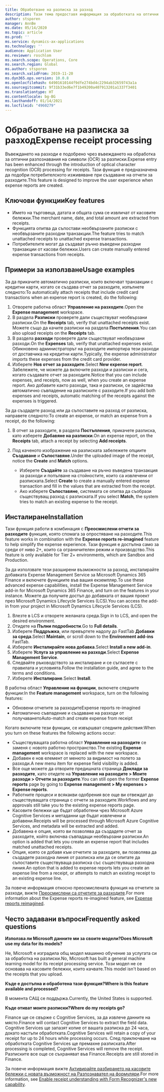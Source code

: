 ```yaml
---
title: Обработване на разписка за разход
description: Тази тема предоставя информация за обработката на оптични разпознавания на символи (OCR) за разписки. Тази функция е предназначена да подобри потребителското изживяване при създаване на отчети за разходите в Microsoft Dynamics 365 Finance.
author: stsporen
manager: AnnBe
ms.date: 05/14/2020
ms.topic: article
ms.prod: ''
ms.service: dynamics-ax-applications
ms.technology: ''
audience: Application User
ms.reviewer: roschlom
ms.search.scope: Operations, Core
ms.search.region: Global
ms.author: stsporen
ms.search.validFrom: 2019-11-20
ms.dyn365.ops.version: 10.0.8
ms.openlocfilehash: 64901610144f9dfe274bd4c2294ab32659743a1a
ms.sourcegitcommit: 9f31b33ed6e7f1b49200a407913201a1337f3401
ms.translationtype: HT
ms.contentlocale: bg-BG
ms.lasthandoff: 01/14/2021
ms.locfileid: "4960279"
---
```

# <a name="expense-receipt-processing"></a><span data-ttu-id="6d69f-104">Обработване на разписка за разход</span><span class="sxs-lookup"><span data-stu-id="6d69f-104">Expense receipt processing</span></span>

<span data-ttu-id="6d69f-105">Въвеждането на разходи е подобрено чрез въвеждането на обработка за оптични разпознавания на символи (OCR) за разписки.</span><span class="sxs-lookup"><span data-stu-id="6d69f-105">Expense entry has been enhanced through the introduction of optical character recognition (OCR) processing for receipts.</span></span> <span data-ttu-id="6d69f-106">Тази функция е предназначена да подобри потребителското изживяване при създаване на отчети за разходите.</span><span class="sxs-lookup"><span data-stu-id="6d69f-106">This feature is designed to improve the user experience when expense reports are created.</span></span>

## <a name="key-features"></a><span data-ttu-id="6d69f-107">Ключови функции</span><span class="sxs-lookup"><span data-stu-id="6d69f-107">Key features</span></span>

- <span data-ttu-id="6d69f-108">Името на търговеца, датата и общата сума се извличат от касовите бележки.</span><span class="sxs-lookup"><span data-stu-id="6d69f-108">The merchant name, date, and total amount are extracted from receipts.</span></span>
- <span data-ttu-id="6d69f-109">Функцията опитва да съпостави необвързаните разписки с необвързаните разходни транзакции.</span><span class="sxs-lookup"><span data-stu-id="6d69f-109">The feature tries to match unattached receipts to unattached expense transactions.</span></span>
- <span data-ttu-id="6d69f-110">Потребителите могат да създават ръчно въведени разходни транзакции от касови бележки.</span><span class="sxs-lookup"><span data-stu-id="6d69f-110">Users can create manually entered expense transactions from receipts.</span></span>

## <a name="usage-examples"></a><span data-ttu-id="6d69f-111">Примери за използване</span><span class="sxs-lookup"><span data-stu-id="6d69f-111">Usage examples</span></span>

<span data-ttu-id="6d69f-112">За да прикачите автоматично разписки, които включват транзакции с кредитни карти, когато се създава отчет за разходите, изпълнете следното:</span><span class="sxs-lookup"><span data-stu-id="6d69f-112">To automatically attach receipts that include credit card transactions when an expense report is created, do the following:</span></span>

  1. <span data-ttu-id="6d69f-113">Отворете работна област **Управление на разходите**.</span><span class="sxs-lookup"><span data-stu-id="6d69f-113">Open the **Expense management** workspace.</span></span>
  2. <span data-ttu-id="6d69f-114">В раздела **Разписки** проверете дали съществуват необвързани разписки.</span><span class="sxs-lookup"><span data-stu-id="6d69f-114">On the **Receipts** tab, verify that unattached receipts exist.</span></span> <span data-ttu-id="6d69f-115">Можете също да качите разписки на раздела **Постъпления**.</span><span class="sxs-lookup"><span data-stu-id="6d69f-115">You can also upload receipts on the **Receipts** tab.</span></span>
  3. <span data-ttu-id="6d69f-116">В раздела **разходи** проверете дали съществуват необвързани разходи.</span><span class="sxs-lookup"><span data-stu-id="6d69f-116">On the **Expenses** tab, verify that unattached expenses exist.</span></span> <span data-ttu-id="6d69f-117">Обикновено администраторът на разходите импортира тези разходи от доставчика на кредитни карти.</span><span class="sxs-lookup"><span data-stu-id="6d69f-117">Typically, the expense administrator imports these expenses from the credit card provider.</span></span>
  4. <span data-ttu-id="6d69f-118">Изберете **Нов отчет за разходите**.</span><span class="sxs-lookup"><span data-stu-id="6d69f-118">Select **New expense report**.</span></span> <span data-ttu-id="6d69f-119">Забележете, че можете да включите разходи и разписки и сега, когато създавате отчет за разходите.</span><span class="sxs-lookup"><span data-stu-id="6d69f-119">Notice that you can include expenses, and receipts, now as well, when you create an expense report.</span></span> <span data-ttu-id="6d69f-120">Ако добавите както разходи, така и разписки, се задейства автоматично съвпадение на разписките с разходите.</span><span class="sxs-lookup"><span data-stu-id="6d69f-120">If you add both expenses and receipts, automatic matching of the receipts against the expenses is triggered.</span></span>

<span data-ttu-id="6d69f-121">За да създадете разход или да съпоставите на разход от разписка, направете следното:</span><span class="sxs-lookup"><span data-stu-id="6d69f-121">To create an expense, or match an expense from a receipt, do the following:</span></span>

  1. <span data-ttu-id="6d69f-122">В отчет за разходите, в раздела **Постъпления**, прикачете разписка, като изберете **Добавяне на разписки**.</span><span class="sxs-lookup"><span data-stu-id="6d69f-122">On an expense report, on the **Receipts** tab, attach a receipt by selecting **Add receipts**.</span></span>
  2. <span data-ttu-id="6d69f-123">Под каченото изображение на разписката забележете опциите **Създаване** и **Съпоставяне**.</span><span class="sxs-lookup"><span data-stu-id="6d69f-123">Under the uploaded image of the receipt, notice the **Create** and **Match** options.</span></span>

      - <span data-ttu-id="6d69f-124">Изберете **Създайте** за създаване на ръчно въведена транзакция за разходи и попълване на стойностите, които са извлечени от разписката.</span><span class="sxs-lookup"><span data-stu-id="6d69f-124">Select **Create** to create a manually entered expense transaction and fill in the values that are extracted from the receipt.</span></span>
      - <span data-ttu-id="6d69f-125">Ако изберете **Съпоставяне**, системата се опитва да съобрази съществуващ разход с разписката.</span><span class="sxs-lookup"><span data-stu-id="6d69f-125">If you select **Match**, the system tries to match an existing expense to the receipt.</span></span>

## <a name="installation"></a><span data-ttu-id="6d69f-126">Инсталиране</span><span class="sxs-lookup"><span data-stu-id="6d69f-126">Installation</span></span>

<span data-ttu-id="6d69f-127">Тази функция работи в комбинация с **Преосмислени отчети за разходите** функция, която спомага за опростяване на разходите.</span><span class="sxs-lookup"><span data-stu-id="6d69f-127">This feature works in combination with the **Expense reports re-imagined** feature to help simplify the expense experience.</span></span> <span data-ttu-id="6d69f-128">Тази функция е достъпна само за среди от ниво 2+, които са ограничителен режим и производство.</span><span class="sxs-lookup"><span data-stu-id="6d69f-128">This feature is only available for Tier 2+ environments, which are Sandbox and Production.</span></span>

<span data-ttu-id="6d69f-129">За да използвате тези разширени възможности за разход, инсталирайте добавката Expense Management Service за Microsoft Dynamics 365 Finance и включете функциите във вашия екземпляр.</span><span class="sxs-lookup"><span data-stu-id="6d69f-129">To use these advanced expense capabilities, install the Expense Management Service add-in for Microsoft Dynamics 365 Finance, and turn on the features in your instance.</span></span> <span data-ttu-id="6d69f-130">Можете да получите достъп до добавката от вашия проект през Microsoft Dynamics Lifecycle Services (LCS).</span><span class="sxs-lookup"><span data-stu-id="6d69f-130">You can access the add-in from your project in Microsoft Dynamics Lifecycle Services (LCS).</span></span>

1. <span data-ttu-id="6d69f-131">Влезте в LCS и отворете желаната среда.</span><span class="sxs-lookup"><span data-stu-id="6d69f-131">Sign in to LCS, and open the desired environment.</span></span>
2. <span data-ttu-id="6d69f-132">Отидете на **Пълни подробности**.</span><span class="sxs-lookup"><span data-stu-id="6d69f-132">Go to **Full details**.</span></span>
3. <span data-ttu-id="6d69f-133">Изберете **Поддръжка**, или превъртете надолу до FastTab **Добавки за среда**.</span><span class="sxs-lookup"><span data-stu-id="6d69f-133">Select **Maintain**, or scroll down to the **Environment add-ins** FastTab.</span></span>
4. <span data-ttu-id="6d69f-134">Изберете **Инсталирайте нова добавка**.</span><span class="sxs-lookup"><span data-stu-id="6d69f-134">Select **Install a new add-in**.</span></span>
5. <span data-ttu-id="6d69f-135">Изберете **Услуга за управление на разходи**.</span><span class="sxs-lookup"><span data-stu-id="6d69f-135">Select **Expense Management Service**.</span></span>
6. <span data-ttu-id="6d69f-136">Следвайте ръководството за инсталиране и се съгласете с правилата и условията.</span><span class="sxs-lookup"><span data-stu-id="6d69f-136">Follow the installation guide, and agree to the terms and conditions.</span></span>
7. <span data-ttu-id="6d69f-137">Изберете **Инсталиране**.</span><span class="sxs-lookup"><span data-stu-id="6d69f-137">Select **Install**.</span></span>

<span data-ttu-id="6d69f-138">В работна област **Управление на функции**, включете следните функции:</span><span class="sxs-lookup"><span data-stu-id="6d69f-138">In the **Feature management** workspace, turn on the following features:</span></span>

- <span data-ttu-id="6d69f-139">Обновени отчетите за разходите</span><span class="sxs-lookup"><span data-stu-id="6d69f-139">Expense reports re-imagined</span></span>
- <span data-ttu-id="6d69f-140">Автоматично съвпадение и създаване на разходи от получаването</span><span class="sxs-lookup"><span data-stu-id="6d69f-140">Auto-match and create expense from receipt</span></span>

<span data-ttu-id="6d69f-141">Когато включите тези функции, се извършват следните действия:</span><span class="sxs-lookup"><span data-stu-id="6d69f-141">When you turn on these features the following actions occur:</span></span>

- <span data-ttu-id="6d69f-142">Съществуващата работна област **Управление на разходите** се заменя с новото работно пространство.</span><span class="sxs-lookup"><span data-stu-id="6d69f-142">The existing **Expense management** workspace is replaced with the new workspace.</span></span>
- <span data-ttu-id="6d69f-143">Добавен е нов елемент от менюто за видимост на полето за разходи.</span><span class="sxs-lookup"><span data-stu-id="6d69f-143">A new menu item for expense field visibility is added.</span></span>
- <span data-ttu-id="6d69f-144">Все още можете да отворите предишната страница **Доклади за разходите**, като отидете на **Управление на разходите > Моите разходи > Отчети за разходите**.</span><span class="sxs-lookup"><span data-stu-id="6d69f-144">You can still open the former **Expense reports** page by going to **Expense management > My expenses > Expense reports**.</span></span>
- <span data-ttu-id="6d69f-145">Работните процеси и всякакви одобрения все още ви отвеждат до съществуващата страница с отчети за разходите.</span><span class="sxs-lookup"><span data-stu-id="6d69f-145">Workflows and any approvals still take you to the existing expense reports page.</span></span>
- <span data-ttu-id="6d69f-146">Касовите бележки ще бъдат обработени чрез Microsoft Azure Cognitive Services и метаданни ще бъдат извлечени и добавени.</span><span class="sxs-lookup"><span data-stu-id="6d69f-146">Receipts will be processed through Microsoft Azure Cognitive Services, and metadata will be extracted and added.</span></span>
- <span data-ttu-id="6d69f-147">Добавена е опция, която ви позволява да създадете отчет за разходите, който включва съвпадащи необвързани разписки.</span><span class="sxs-lookup"><span data-stu-id="6d69f-147">An option is added that lets you create an expense report that includes matched unattached receipts.</span></span>
- <span data-ttu-id="6d69f-148">Опция, която се добавя към отчетите за разходите, ви позволява да създадете разходна линия от разписка или да се опитате да съпоставите съществуваща разписка със съществуваща разходна линия.</span><span class="sxs-lookup"><span data-stu-id="6d69f-148">An option that is added to expense reports lets you create an expense line from a receipt, or attempts to match an existing receipt to an existing expense line.</span></span>

<span data-ttu-id="6d69f-149">За повече информация относно преосмислената функция на отчетите за разходи, вижте [Преосмислени са отчетите за разходите](ExpenseWorkspaceNew.md).</span><span class="sxs-lookup"><span data-stu-id="6d69f-149">For more information about the Expense reports re-imagined feature, see [Expense reports reimagined](ExpenseWorkspaceNew.md).</span></span>

## <a name="frequently-asked-questions"></a><span data-ttu-id="6d69f-150">Често задавани въпроси</span><span class="sxs-lookup"><span data-stu-id="6d69f-150">Frequently asked questions</span></span>

<span data-ttu-id="6d69f-151">**Използва ли Microsoft данните ми за своите модели?**</span><span class="sxs-lookup"><span data-stu-id="6d69f-151">**Does Microsoft use my data for its models?**</span></span>

<span data-ttu-id="6d69f-152">Не, Microsoft е изградила общ модел машинно обучение за услугата си за обработка на разписки.</span><span class="sxs-lookup"><span data-stu-id="6d69f-152">No, Microsoft has built a general machine learning model for its receipt processing service.</span></span> <span data-ttu-id="6d69f-153">Този модел не се основава на касовите бележки, които качвате.</span><span class="sxs-lookup"><span data-stu-id="6d69f-153">This model isn't based on the receipts that you upload.</span></span>

<span data-ttu-id="6d69f-154">**Къде е достъпна и обработена тази функция?**</span><span class="sxs-lookup"><span data-stu-id="6d69f-154">**Where is this feature available and processed?**</span></span>

<span data-ttu-id="6d69f-155">В момента САЩ се поддържа.</span><span class="sxs-lookup"><span data-stu-id="6d69f-155">Currently, the United States is supported.</span></span>

<span data-ttu-id="6d69f-156">**Къде отиват моите разписки?**</span><span class="sxs-lookup"><span data-stu-id="6d69f-156">**Where do my receipts go?**</span></span>

<span data-ttu-id="6d69f-157">Finance ще се свърже с Cognitive Services, за да извлече данните на място.</span><span class="sxs-lookup"><span data-stu-id="6d69f-157">Finance will contact Cognitive Services to extract the field data.</span></span> <span data-ttu-id="6d69f-158">Cognitive Services ще запазят копие от вашата разписка до 24 часа, докато настъпи обработката.</span><span class="sxs-lookup"><span data-stu-id="6d69f-158">Cognitive Services will retain a copy of your receipt for up to 24 hours while processing occurs.</span></span> <span data-ttu-id="6d69f-159">След приключване на обработката Cognitive Services ще премахне разписката.</span><span class="sxs-lookup"><span data-stu-id="6d69f-159">After processing is completed, Cognitive Services will remove the receipt.</span></span> <span data-ttu-id="6d69f-160">Разписките все още се съхраняват във Finance.</span><span class="sxs-lookup"><span data-stu-id="6d69f-160">Receipts are still stored in Finance.</span></span>

<span data-ttu-id="6d69f-161">За повече информация вижте [Активирайте разбирането на касовите бележки с новата възможност на Разпознавател на формуляри](https://azure.microsoft.com/blog/enable-receipt-understanding-with-form-recognizer-s-new-capability/).</span><span class="sxs-lookup"><span data-stu-id="6d69f-161">For more information, see [Enable receipt understanding with Form Recognizer's new capability](https://azure.microsoft.com/blog/enable-receipt-understanding-with-form-recognizer-s-new-capability/).</span></span>
